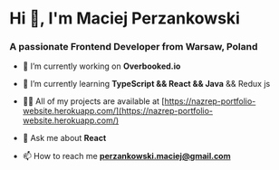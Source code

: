 <h1 >Hi 👋, I'm Maciej Perzankowski</h1>
<h3 >A passionate Frontend Developer from Warsaw, Poland</h3>

 - 🔭 I’m currently working on **Overbooked.io**

 - 🌱 I’m currently learning **TypeScript && React && Java** && Redux js

 - 👨‍💻 All of my projects are available at [https://nazrep-portfolio-website.herokuapp.com/](https://nazrep-portfolio-website.herokuapp.com/)

 - 💬 Ask me about **React**

 - 📫 How to reach me **perzankowski.maciej@gmail.com**






